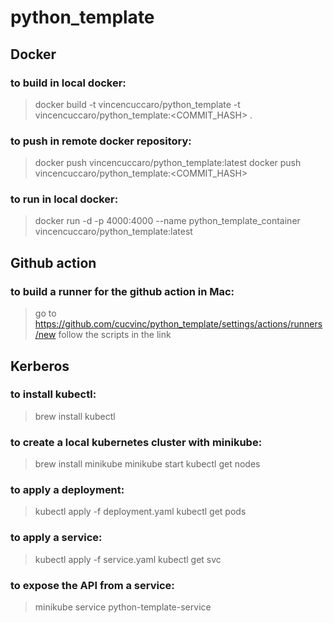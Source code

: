 # python_template

##  Docker
###  to build in local docker:
> docker build -t vincencuccaro/python_template -t vincencuccaro/python_template:<COMMIT_HASH> .
###  to push in remote docker repository:
> docker push vincencuccaro/python_template:latest
> docker push vincencuccaro/python_template:<COMMIT_HASH>
###  to run in local docker:
> docker run -d -p 4000:4000 --name python_template_container vincencuccaro/python_template:latest

##  Github action
###  to build a runner for the github action in Mac:
> go to https://github.com/cucvinc/python_template/settings/actions/runners/new
> follow the scripts in the link

##  Kerberos
###  to install kubectl:
> brew install kubectl
###  to create a local kubernetes cluster with minikube:
> brew install minikube
> minikube start
> kubectl get nodes
###  to apply a deployment:
> kubectl apply -f deployment.yaml
> kubectl get pods
###  to apply a service:
> kubectl apply -f service.yaml
> kubectl get svc
###  to expose the API from a service:
> minikube service python-template-service 

